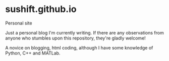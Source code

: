 # sushift.github.io
Personal site

Just a personal blog I'm currently writing. If there are any observations from anyone who stumbles upon this repository, they're gladly welcome!

A novice on blogging, html coding, although I have some knowledge of Python, C++ and MATLab.
